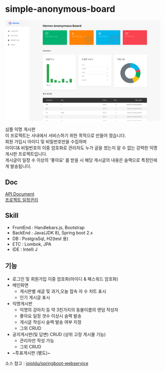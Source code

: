 # simple-anonymous-board
![lobbyimage](./lobby.png)

심플 익명 게시판   
이 프로젝트는 사내에서 서비스하기 위한 목적으로 만들어 졌습니다.  
회원 가입시 아이디 및 비밀번호만을 수집하며   
아이디& 비밀번호의 이중 암호화로 관리자도 누가 글을 썼는지 알 수 없는 강력한 익명게시판 프로젝트입니다.   
게시글이 일정 수 이상의 '좋아요' 를 받을 시 해당 게시글의 내용은 슬랙으로 특정인에게 발송됩니다.  

## Doc
[API Document](https://github.com/sehajyang/simple-anonymous-board/wiki)   
[프로젝트 일정관리](https://github.com/sehajyang/simple-anonymous-board/projects/1)

## Skill
- FrontEnd : Handlebars.js, Bootstrap
- BackEnd : Java(JDK 8), Spring boot 2.x
- DB : PostgraSql, H2(test 용)
- ETC : Lombok, JPA
- IDE : Intelli J

## 기능
- 로그인 및 회원가입 이중 암호화(아이디 & 패스워드 암호화)
- 메인화면
  - 게시판별 새글 및 과거,오늘 접속 자 수 차트 표시
  - 인기 게시글 표시
- 익명게시판 
  - 익명의 강아지 등 약 3천가지의 동물이름의 랜덤 작성자 
  - 좋아요 일정 갯수 이상시 슬랙 발송
  - 게시글 작성시 슬랙 발송 여부 지정
  - 그외 CRUD
- 공지게시판(및 답변) CRUD (상위 고정 게시물 기능)
  - 관리자만 작성 가능
  - 그외 CRUD
- ~투표게시판 (별도)~

소스 참고 : [jojoldu/springboot-webservice](https://github.com/jojoldu/springboot-webservice)
